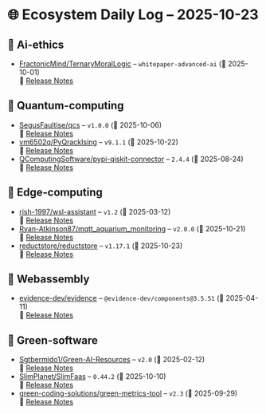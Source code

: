 # 🌐 Ecosystem Daily Log – 2025-10-23

## 🔹 Ai-ethics
- [FractonicMind/TernaryMoralLogic](https://github.com/FractonicMind/TernaryMoralLogic/releases/tag/whitepaper-advanced-ai) – `whitepaper-advanced-ai` (📅 2025-10-01)  
  🔗 [Release Notes](https://github.com/FractonicMind/TernaryMoralLogic/releases/tag/whitepaper-advanced-ai)

## 🔹 Quantum-computing
- [SegusFaultise/qcs](https://github.com/SegusFaultise/qcs/releases/tag/v1.0.0) – `v1.0.0` (📅 2025-10-06)  
  🔗 [Release Notes](https://github.com/SegusFaultise/qcs/releases/tag/v1.0.0)
- [vm6502q/PyQrackIsing](https://github.com/vm6502q/PyQrackIsing/releases/tag/v9.1.1) – `v9.1.1` (📅 2025-10-22)  
  🔗 [Release Notes](https://github.com/vm6502q/PyQrackIsing/releases/tag/v9.1.1)
- [QComputingSoftware/pypi-qiskit-connector](https://github.com/QComputingSoftware/pypi-qiskit-connector/releases/tag/2.4.4) – `2.4.4` (📅 2025-08-24)  
  🔗 [Release Notes](https://github.com/QComputingSoftware/pypi-qiskit-connector/releases/tag/2.4.4)

## 🔹 Edge-computing
- [rish-1997/wsl-assistant](https://github.com/rish-1997/wsl-assistant/releases/tag/v1.2) – `v1.2` (📅 2025-03-12)  
  🔗 [Release Notes](https://github.com/rish-1997/wsl-assistant/releases/tag/v1.2)
- [Ryan-Atkinson87/mqtt_aquarium_monitoring](https://github.com/Ryan-Atkinson87/mqtt_aquarium_monitoring/releases/tag/v2.0.0) – `v2.0.0` (📅 2025-10-21)  
  🔗 [Release Notes](https://github.com/Ryan-Atkinson87/mqtt_aquarium_monitoring/releases/tag/v2.0.0)
- [reductstore/reductstore](https://github.com/reductstore/reductstore/releases/tag/v1.17.1) – `v1.17.1` (📅 2025-10-23)  
  🔗 [Release Notes](https://github.com/reductstore/reductstore/releases/tag/v1.17.1)

## 🔹 Webassembly
- [evidence-dev/evidence](https://github.com/evidence-dev/evidence/releases/tag/%40evidence-dev/components%403.5.51) – `@evidence-dev/components@3.5.51` (📅 2025-04-11)  
  🔗 [Release Notes](https://github.com/evidence-dev/evidence/releases/tag/%40evidence-dev/components%403.5.51)

## 🔹 Green-software
- [Sgtbermido1/Green-AI-Resources](https://github.com/Sgtbermido1/Green-AI-Resources/releases/tag/v2.0) – `v2.0` (📅 2025-02-12)  
  🔗 [Release Notes](https://github.com/Sgtbermido1/Green-AI-Resources/releases/tag/v2.0)
- [SlimPlanet/SlimFaas](https://github.com/SlimPlanet/SlimFaas/releases/tag/0.44.2) – `0.44.2` (📅 2025-10-10)  
  🔗 [Release Notes](https://github.com/SlimPlanet/SlimFaas/releases/tag/0.44.2)
- [green-coding-solutions/green-metrics-tool](https://github.com/green-coding-solutions/green-metrics-tool/releases/tag/v2.3) – `v2.3` (📅 2025-09-29)  
  🔗 [Release Notes](https://github.com/green-coding-solutions/green-metrics-tool/releases/tag/v2.3)